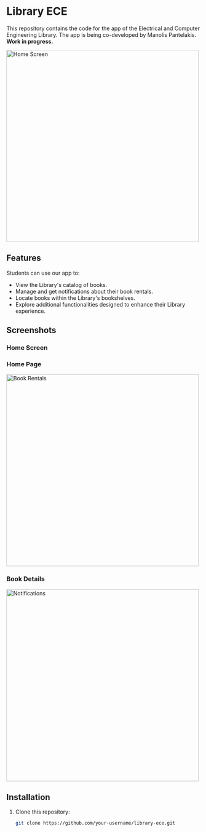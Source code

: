 # Library ECE

This repository contains the code for the app of the Electrical and Computer Engineering Library. The app is being co-developed by Manolis Pantelakis. **Work in progress.**

<img src="https://github.com/user-attachments/assets/31754878-abfb-418b-bfb5-ec6f75de5435" alt="Home Screen" width="500">

## Features

Students can use our app to:
- View the Library's catalog of books.
- Manage and get notifications about their book rentals.
- Locate books within the Library's bookshelves.
- Explore additional functionalities designed to enhance their Library experience.

## Screenshots

### Home Screen


### Home Page
<img src="https://github.com/user-attachments/assets/b72bf4ef-f074-4aff-829b-7719f9764f76" alt="Book Rentals" width="500">

### Book Details
<img src="https://github.com/user-attachments/assets/81767219-e714-46df-bc07-44ee8bd9f1bf" alt="Notifications" width="500">

## Installation

1. Clone this repository:
   ```bash
   git clone https://github.com/your-username/library-ece.git


